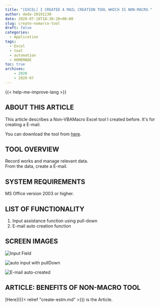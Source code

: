```yaml
---
title: "[EXCEL] I CREATED A MAIL CREATION TOOL WHICH IS NON-MACRO."
author: dede-20191130
date: 2020-07-18T18:30:28+00:00
slug: create-nomarco-tool
draft: false
categories:
  - Application
tags:
  - Excel
  - tool
  - automation
  - HOMEMADE
toc: true
archives:
    - 2020
    - 2020-07
---
```


{{< help-me-improve-lang  >}}

## ABOUT THIS ARTICLE

This article describes a Non-VBAMacro Excel tool I created before. It's for creating a E-mail.

You can download the tool from [here](https://github.com/dede-20191130/My_VBA_Tools/blob/master/%E9%9D%9E%E3%83%9E%E3%82%AF%E3%83%AD%E3%83%84%E3%83%BC%E3%83%AB/NOVBA0001_%E4%BD%9C%E6%A5%AD%E8%A8%98%E9%8C%B2%E7%AE%A1%E7%90%86%E7%B0%BF_%E5%85%BC_%E3%83%A1%E3%83%BC%E3%83%AB%E4%BD%9C%E6%88%90%E3%83%84%E3%83%BC%E3%83%AB/en/NOVBA0001_WorkLogger_and_EmailGenerator.xlsx).

  
  


## TOOL OVERVIEW

Record works and manage relevant data.  
From the data, create a E-mail.


## SYSTEM REQUIREMENTS

MS Office version 2003 or higher.

## LIST OF FUNCTIONALITY

1. Input assistance function using pull-down
2. E-mail auto creation function


## SCREEN IMAGES

   
![Input Field][2]
  
![auto input with pullDown][3]
  
![E-mail auto-created][4]
  
  



## <span id="VBA">ARTICLE: BENEFITS OF NON-MACRO TOOL</span>

[Here]({{< relref "create-estm.md" >}}) is the Article.





 [2]: https://res.cloudinary.com/ddxhi1rnh/image/upload/v1644558137/learnerBlog/create-nomarco-tool/en/create-nomarco-tool_fvnrun.png
 [3]: https://res.cloudinary.com/ddxhi1rnh/image/upload/v1644558137/learnerBlog/create-nomarco-tool/en/%E3%82%B9%E3%82%AF%E3%83%AA%E3%83%BC%E3%83%B3%E3%82%B7%E3%83%A7%E3%83%83%E3%83%88_2022-02-11_134404_mg96ao.png
 [4]: https://res.cloudinary.com/ddxhi1rnh/image/upload/v1644558137/learnerBlog/create-nomarco-tool/en/%E3%82%B9%E3%82%AF%E3%83%AA%E3%83%BC%E3%83%B3%E3%82%B7%E3%83%A7%E3%83%83%E3%83%88_2022-02-11_134537_fq9xxk.png